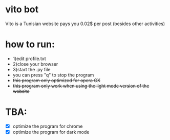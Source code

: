 # vito bot
Vito is a Tunisian website pays you 0.02$ per post (besides other activities)
# how to run:
- 1)edit profile.txt 
- 2)close your browser
- 3)start the .py file
- you can press "q" to stop the program 
- ~~this program only optimized for opera GX~~
- ~~this program only work when using the light mode version of the website~~
# TBA:
- [x] optimize the program for chrome
- [x] optimize the program for dark mode
